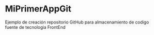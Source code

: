 # MiPrimerAppGit
Ejemplo de creación repositorio GitHub para almacenamiento de codigo fuente de tecnologia FrontEnd
